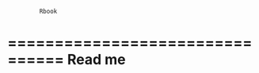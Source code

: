              Rbook
================================
            Read me
================================
